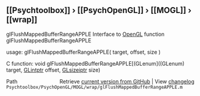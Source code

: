 ## [[Psychtoolbox]] &#8250; [[PsychOpenGL]] &#8250; [[MOGL]] &#8250; [[wrap]]

glFlushMappedBufferRangeAPPLE  Interface to [OpenGL](OpenGL) function glFlushMappedBufferRangeAPPLE  
  
usage:  glFlushMappedBufferRangeAPPLE( target, offset, size )  
  
C function:  void glFlushMappedBufferRangeAPPLE[(GLenum]((GLenum) target, [GLintptr](GLintptr) offset, [GLsizeiptr](GLsizeiptr) size)  




<div class="code_header" style="text-align:right;">
  <span style="float:left;">Path&nbsp;&nbsp;</span> <span class="counter">Retrieve <a href=
  "https://raw.github.com/Psychtoolbox-3/Psychtoolbox-3/beta/Psychtoolbox/PsychOpenGL/MOGL/wrap/glFlushMappedBufferRangeAPPLE.m">current version from GitHub</a> | View <a href=
  "https://github.com/Psychtoolbox-3/Psychtoolbox-3/commits/beta/Psychtoolbox/PsychOpenGL/MOGL/wrap/glFlushMappedBufferRangeAPPLE.m">changelog</a></span>
</div>
<div class="code">
  <code>Psychtoolbox/PsychOpenGL/MOGL/wrap/glFlushMappedBufferRangeAPPLE.m</code>
</div>

